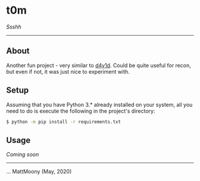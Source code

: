 # t0m
_Ssshh_

---

## About

Another fun project - very similar to [d4v1d](https://github.com/MattMoony/d4v1d). Could be quite useful for recon, but even if not, it was just nice to experiment with.

## Setup

Assuming that you have Python 3.* already installed on your system, all you need to do is execute the following in the project's directory:

```bash
$ python -m pip install -r requirements.txt
```

## Usage

_Coming soon_

---

... MattMoony (May, 2020)